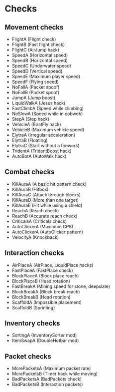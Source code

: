 # Checks

## Movement checks
* FlightA (Flight check)
* FlightB (Fast flight check)
* FlightC (AirJump hack)
* SpeedA (Horizontal speed)
* SpeedB (Horizontal speed)
* SpeedC (Underwater speed)
* SpeedD (Vertical speed)
* SpeedE (Maximum player speed)
* SpeedF (Flying speed)
* NoFallA (Packet spoof)
* NoFallB (Packet spoof)
* JumpA (Jump boost)
* LiquidWalkA (Jesus hack)
* FastClimbA (Speed while climbing)
* NoSlowA (Speed while in cobweb)
* StepA (Step hack)
* VehicleA (BoatFly hack)
* VehicleB (Maximum vehicle speed)
* ElytraA (Irregular acceleration)
* ElytraB (Floating)
* ElytraC (Start without a firework)
* TridentA (TridentBoost hack)
* AutoBotA (AutoWalk hack)

## Combat checks
* KillAuraA (A basic hit pattern check)
* KillAuraB (Hitbox)
* KillAuraC (Attack through blocks)
* KillAuraD (More than one target)
* KillAuraE (Hit while using a shield)
* ReachA (Reach check)
* ReachB (Accurate reach check)
* CriticalsA (Criticals check)
* AutoClickerA (Maximum CPS)
* AutoClickerA (AutoClicker pattern)
* VelocityA (Knockback)

## Interaction checks
* AirPlaceA (AirPlace, LiquidPlace hacks)
* FastPlaceA (FastPlace check)
* BlockPlaceA (Block place reach)
* BlockPlaceB (Head rotation)
* FastBreakA (Mining speed for stone, deepslate)
* BlockBreakA (Block break reach)
* BlockBreakB (Head rotation)
* ScaffoldA (Impossible placement)
* ScaffoldB (Sprinting)

## Inventory checks
* SortingA (InventorySorter mod)
* ItemSwapA (DoubleHotbar mod)

## Packet checks
* MorePacketsA (Maximum packet rate)
* MorePacketsB (Timer hack while moving)
* BadPacketsA (BadPackets check)
* BadPacketsB (Interaction packets)
